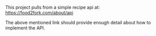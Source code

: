 This project pulls from a simple recipe api at: https://food2fork.com/about/api

The above mentioned link should provide enough detail about how to implement the API.
